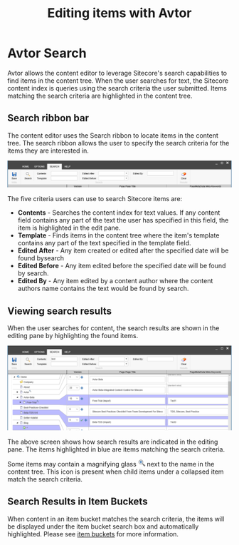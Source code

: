 ﻿---
title: Editing items with Avtor
layout: AvtorLayout
---

# Avtor Search
Avtor allows the content editor to leverage Sitecore's search capabilities to find items in the content tree. When the user searches for text, the Sitecore content index is queries using the search criteria the user submitted. Items matching the search criteria are highlighted in the content tree.

## Search ribbon bar
The content editor uses the Search ribbon to locate items in the content tree. The search ribbon allows the user to specify the search criteria for the items they are interested in.

![Search ribbon](/Images/Avtor/Search_Ribbon.png)

The five criteria users can use to search Sitecore items are:
- **Contents** - Searches the content index for text values. If any content field contains any part of the text the user has specified in this field, the item is highlighted in the edit pane.
- **Template** - Finds items in the content tree where the item's template contains any part of the text specified in the template field.
- **Edited After** - Any item created or edited after the specified date will be found bysearch
- **Edited Before** - Any item edited before the specified date will be found by search.
- **Edited By** - Any item edited by a content author where the content authors name contains the text would be found by search.

## Viewing search results
When the user searches for content, the search results are shown in the editing pane by highlighting the found items.

![Search results](/Images/Avtor/Search_Results.png)

The above screen shows how search results are indicated in the editing pane. The items highlighted in blue are items matching the search criteria.

Some items may contain a magnifying glass ![Child results](/Images/Avtor/Icon_ChildResults.png) next to the name in the content tree. This icon is present when child items under a collapsed item match the search criteria.

## Search Results in Item Buckets
When content in an item bucket matches the search criteria, the items will be displayed under the item bucket search box and automatically highlighted. Please see [item buckets](/avtor/itembuckets.html) for more information.